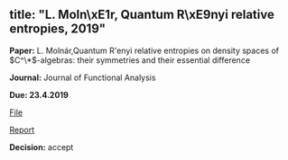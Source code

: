 title: "L. Moln\xE1r, Quantum R\xE9nyi relative entropies, 2019"
---
**Paper:** L. Molnár,Quantum R\'enyi relative entropies on density spaces of $C^\*$-algebras: their symmetries and their essential difference 

**Journal:** Journal of Functional Analysis

**Due: 23.4.2019**


[File](REF_molnar2019/file.pdf)

[Report](REF_molnar2019/report.pdf)

**Decision:** accept
